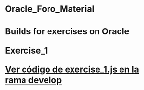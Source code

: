 <h1>Oracle_Foro_Material<h1>

<p>Builds for exercises on Oracle<p>

<p>Exercise_1<p>

[Ver código de exercise_1.js en la rama develop](https://github.com/SantiagoJDM95/Oracle_Foro_Material/blob/Logica_programacion_foro/exercise_1.js)
